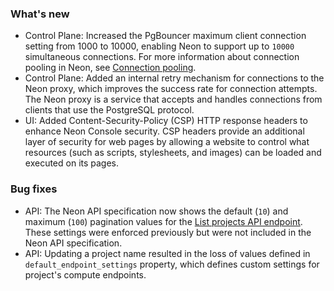 ### What's new

- Control Plane: Increased the PgBouncer maximum client connection setting from 1000 to 10000, enabling Neon to support up to `10000` simultaneous connections. For more information about connection pooling in Neon, see [Connection pooling](/docs/connect/connection-pooling).
- Control Plane: Added an internal retry mechanism for connections to the Neon proxy, which improves the success rate for connection attempts. The Neon proxy is a service that accepts and handles connections from clients that use the PostgreSQL protocol.
- UI: Added Content-Security-Policy (CSP) HTTP response headers to enhance Neon Console security. CSP headers provide an additional layer of security for web pages by allowing a website to control what resources (such as scripts, stylesheets, and images) can be loaded and executed on its pages.

### Bug fixes

- API: The Neon API specification now shows the default (`10`) and maximum (`100`) pagination values for the [List projects API endpoint](https://api-docs.neon.tech/reference/listprojects). These settings were enforced previously but were not included in the Neon API specification.
- API: Updating a project name resulted in the loss of values defined in `default_endpoint_settings` property, which defines custom settings for project's compute endpoints.
